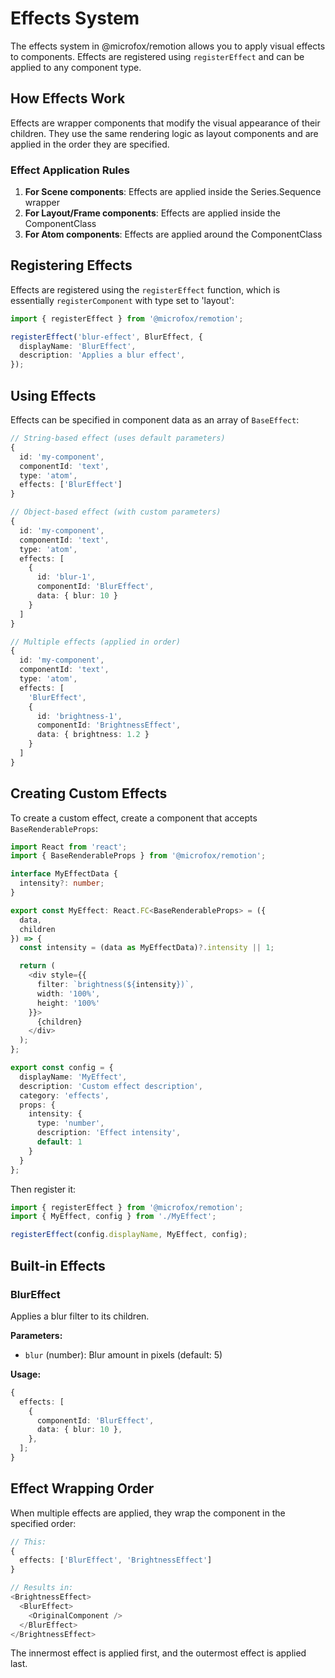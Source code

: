 # Effects System

The effects system in @microfox/remotion allows you to apply visual effects to components. Effects are registered using `registerEffect` and can be applied to any component type.

## How Effects Work

Effects are wrapper components that modify the visual appearance of their children. They use the same rendering logic as layout components and are applied in the order they are specified.

### Effect Application Rules

1. **For Scene components**: Effects are applied inside the Series.Sequence wrapper
2. **For Layout/Frame components**: Effects are applied inside the ComponentClass
3. **For Atom components**: Effects are applied around the ComponentClass

## Registering Effects

Effects are registered using the `registerEffect` function, which is essentially `registerComponent` with type set to 'layout':

```typescript
import { registerEffect } from '@microfox/remotion';

registerEffect('blur-effect', BlurEffect, {
  displayName: 'BlurEffect',
  description: 'Applies a blur effect',
});
```

## Using Effects

Effects can be specified in component data as an array of `BaseEffect`:

```typescript
// String-based effect (uses default parameters)
{
  id: 'my-component',
  componentId: 'text',
  type: 'atom',
  effects: ['BlurEffect']
}

// Object-based effect (with custom parameters)
{
  id: 'my-component',
  componentId: 'text',
  type: 'atom',
  effects: [
    {
      id: 'blur-1',
      componentId: 'BlurEffect',
      data: { blur: 10 }
    }
  ]
}

// Multiple effects (applied in order)
{
  id: 'my-component',
  componentId: 'text',
  type: 'atom',
  effects: [
    'BlurEffect',
    {
      id: 'brightness-1',
      componentId: 'BrightnessEffect',
      data: { brightness: 1.2 }
    }
  ]
}
```

## Creating Custom Effects

To create a custom effect, create a component that accepts `BaseRenderableProps`:

```typescript
import React from 'react';
import { BaseRenderableProps } from '@microfox/remotion';

interface MyEffectData {
  intensity?: number;
}

export const MyEffect: React.FC<BaseRenderableProps> = ({
  data,
  children
}) => {
  const intensity = (data as MyEffectData)?.intensity || 1;

  return (
    <div style={{
      filter: `brightness(${intensity})`,
      width: '100%',
      height: '100%'
    }}>
      {children}
    </div>
  );
};

export const config = {
  displayName: 'MyEffect',
  description: 'Custom effect description',
  category: 'effects',
  props: {
    intensity: {
      type: 'number',
      description: 'Effect intensity',
      default: 1
    }
  }
};
```

Then register it:

```typescript
import { registerEffect } from '@microfox/remotion';
import { MyEffect, config } from './MyEffect';

registerEffect(config.displayName, MyEffect, config);
```

## Built-in Effects

### BlurEffect

Applies a blur filter to its children.

**Parameters:**

- `blur` (number): Blur amount in pixels (default: 5)

**Usage:**

```typescript
{
  effects: [
    {
      componentId: 'BlurEffect',
      data: { blur: 10 },
    },
  ];
}
```

## Effect Wrapping Order

When multiple effects are applied, they wrap the component in the specified order:

```typescript
// This:
{
  effects: ['BlurEffect', 'BrightnessEffect']
}

// Results in:
<BrightnessEffect>
  <BlurEffect>
    <OriginalComponent />
  </BlurEffect>
</BrightnessEffect>
```

The innermost effect is applied first, and the outermost effect is applied last.
